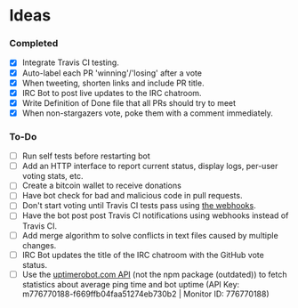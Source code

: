 # Ideas

### Completed
 - [x] Integrate Travis CI testing.
 - [x] Auto-label each PR 'winning'/'losing' after a vote
 - [x] When tweeting, shorten links and include PR title.
 - [x] IRC Bot to post live updates to the IRC chatroom.
 - [x] Write Definition of Done file that all PRs should try to meet
 - [x] When non-stargazers vote, poke them with a comment immediately.
 
### To-Do
 - [ ] Run self tests before restarting bot
 - [ ] Add an HTTP interface to report current status, display logs, per-user voting stats, etc.
 - [ ] Create a bitcoin wallet to receive donations
 - [ ] Have bot check for bad and malicious code in pull requests.
 - [ ] Don't start voting until Travis CI tests pass using [the webhooks](http://docs.travis-ci.com/user/notifications/#Webhook-notification).
 - [ ] Have the bot post post Travis CI notifications using webhooks instead of Travis CI.
 - [ ] Add merge algorithm to solve conflicts in text files caused by multiple changes.
 - [ ] IRC Bot updates the title of the IRC chatroom with the GitHub vote status.
 - [ ] Use the [uptimerobot.com API](http://uptimerobot.com/api) (not the npm package (outdated)) to fetch statistics about average ping time and bot uptime (API Key: m776770188-f669ffb04faa51274eb730b2 | Monitor ID: 776770188)
